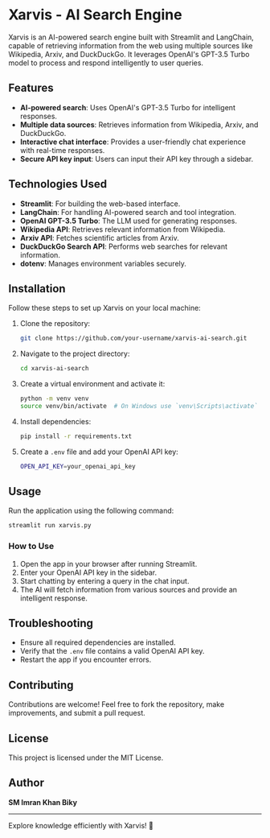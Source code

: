 # Xarvis - AI Search Engine

Xarvis is an AI-powered search engine built with Streamlit and LangChain, capable of retrieving information from the web using multiple sources like Wikipedia, Arxiv, and DuckDuckGo. It leverages OpenAI's GPT-3.5 Turbo model to process and respond intelligently to user queries.

## Features
- **AI-powered search**: Uses OpenAI's GPT-3.5 Turbo for intelligent responses.
- **Multiple data sources**: Retrieves information from Wikipedia, Arxiv, and DuckDuckGo.
- **Interactive chat interface**: Provides a user-friendly chat experience with real-time responses.
- **Secure API key input**: Users can input their API key through a sidebar.

## Technologies Used
- **Streamlit**: For building the web-based interface.
- **LangChain**: For handling AI-powered search and tool integration.
- **OpenAI GPT-3.5 Turbo**: The LLM used for generating responses.
- **Wikipedia API**: Retrieves relevant information from Wikipedia.
- **Arxiv API**: Fetches scientific articles from Arxiv.
- **DuckDuckGo Search API**: Performs web searches for relevant information.
- **dotenv**: Manages environment variables securely.

## Installation
Follow these steps to set up Xarvis on your local machine:

1. Clone the repository:
   ```sh
   git clone https://github.com/your-username/xarvis-ai-search.git
   ```
2. Navigate to the project directory:
   ```sh
   cd xarvis-ai-search
   ```
3. Create a virtual environment and activate it:
   ```sh
   python -m venv venv
   source venv/bin/activate  # On Windows use `venv\Scripts\activate`
   ```
4. Install dependencies:
   ```sh
   pip install -r requirements.txt
   ```
5. Create a `.env` file and add your OpenAI API key:
   ```sh
   OPEN_API_KEY=your_openai_api_key
   ```

## Usage
Run the application using the following command:
```sh
streamlit run xarvis.py
```

### How to Use
1. Open the app in your browser after running Streamlit.
2. Enter your OpenAI API key in the sidebar.
3. Start chatting by entering a query in the chat input.
4. The AI will fetch information from various sources and provide an intelligent response.

## Troubleshooting
- Ensure all required dependencies are installed.
- Verify that the `.env` file contains a valid OpenAI API key.
- Restart the app if you encounter errors.

## Contributing
Contributions are welcome! Feel free to fork the repository, make improvements, and submit a pull request.

## License
This project is licensed under the MIT License.

## Author
**SM Imran Khan Biky**

---

Explore knowledge efficiently with Xarvis! 🚀